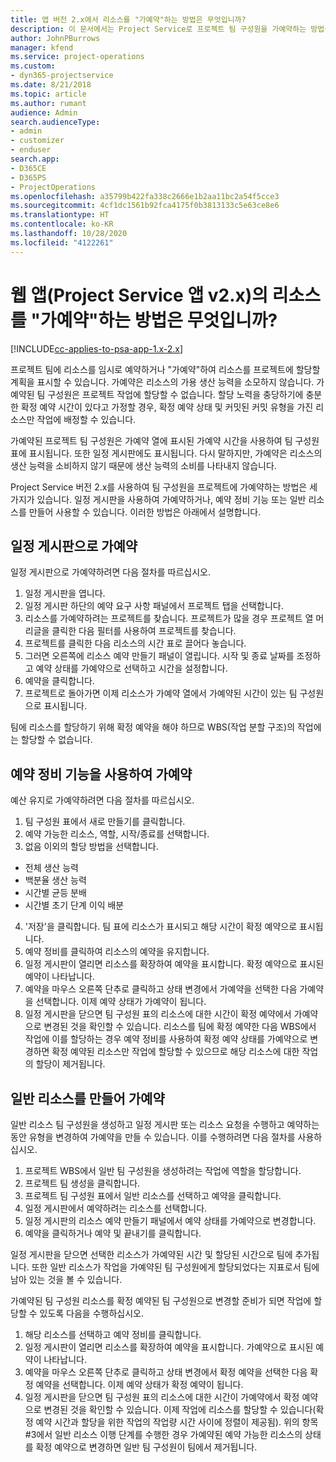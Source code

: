 ```yaml
---
title: 앱 버전 2.x에서 리소스를 "가예약"하는 방법은 무엇입니까?
description: 이 문서에서는 Project Service로 프로젝트 팀 구성원을 가예약하는 방법을 설명합니다.
author: JohnPBurrows
manager: kfend
ms.service: project-operations
ms.custom:
- dyn365-projectservice
ms.date: 8/21/2018
ms.topic: article
ms.author: rumant
audience: Admin
search.audienceType:
- admin
- customizer
- enduser
search.app:
- D365CE
- D365PS
- ProjectOperations
ms.openlocfilehash: a35799b422fa338c2666e1b2aa11bc2a54f5cce3
ms.sourcegitcommit: 4cf1dc1561b92fca4175f0b3813133c5e63ce8e6
ms.translationtype: HT
ms.contentlocale: ko-KR
ms.lasthandoff: 10/28/2020
ms.locfileid: "4122261"
---
```

# <a name="how-do-i-soft-book-resources-in-the-web-app-project-service-app-v2x"></a>웹 앱(Project Service 앱 v2.x)의 리소스를 "가예약"하는 방법은 무엇입니까?

[!INCLUDE[cc-applies-to-psa-app-1.x-2.x](../includes/cc-applies-to-psa-app-1x-2x.md)]

프로젝트 팀에 리소스를 임시로 예약하거나 "가예약"하여 리소스를 프로젝트에 할당할 계획을 표시할 수 있습니다. 가예약은 리소스의 가용 생산 능력을 소모하지 않습니다. 가예약된 팀 구성원은 프로젝트 작업에 할당할 수 없습니다. 할당 노력을 충당하기에 충분한 확정 예약 시간이 있다고 가정할 경우, 확정 예약 상태 및 커밋된 커밋 유형을 가진 리소스만 작업에 배정할 수 있습니다.

가예약된 프로젝트 팀 구성원은 가예약 열에 표시된 가예약 시간을 사용하여 팀 구성원 표에 표시됩니다. 또한 일정 게시판에도 표시됩니다. 다시 말하지만, 가예약은 리소스의 생산 능력을 소비하지 않기 때문에 생산 능력의 소비를 나타내지 않습니다.

Project Service 버전 2.x를 사용하여 팀 구성원을 프로젝트에 가예약하는 방법은 세 가지가 있습니다. 일정 게시판을 사용하여 가예약하거나, 예약 정비 기능 또는 일반 리소스를 만들어 사용할 수 있습니다. 이러한 방법은 아래에서 설명합니다.

## <a name="soft-book-with-the-schedule-board"></a>일정 게시판으로 가예약

일정 게시판으로 가예약하려면 다음 절차를 따르십시오. 
1. 일정 게시판을 엽니다.
2. 일정 게시판 하단의 예약 요구 사항 패널에서 프로젝트 탭을 선택합니다.
3. 리소스를 가예약하려는 프로젝트를 찾습니다. 프로젝트가 많을 경우 프로젝트 열 머리글을 클릭한 다음 필터를 사용하여 프로젝트를 찾습니다.
4. 프로젝트를 클릭한 다음 리소스의 시간 표로 끌어다 놓습니다.
5. 그러면 오른쪽에 리소스 예약 만들기 패널이 열립니다. 시작 및 종료 날짜를 조정하고 예약 상태를 가예약으로 선택하고 시간을 설정합니다. 
6. 예약을 클릭합니다.
7. 프로젝트로 돌아가면 이제 리소스가 가예약 열에서 가예약된 시간이 있는 팀 구성원으로 표시됩니다.

팀에 리소스를 할당하기 위해 확정 예약을 해야 하므로 WBS(작업 분할 구조)의 작업에는 할당할 수 없습니다.

## <a name="soft-book-using-the-maintain-bookings-feature"></a>예약 정비 기능을 사용하여 가예약

예산 유지로 가예약하려면 다음 절차를 따르십시오.
1. 팀 구성원 표에서 새로 만들기를 클릭합니다.
2. 예약 가능한 리소스, 역할, 시작/종료를 선택합니다.
3. 없음 이외의 할당 방법을 선택합니다.
- 전체 생산 능력
- 백분율 생산 능력
- 시간별 균등 분배
- 시간별 초기 단계 이익 배분
4. '저장'을 클릭합니다. 팀 표에 리소스가 표시되고 해당 시간이 확정 예약으로 표시됩니다.
5. 예약 정비를 클릭하여 리소스의 예약을 유지합니다.
6. 일정 게시판이 열리면 리소스를 확장하여 예약을 표시합니다. 확정 예약으로 표시된 예약이 나타납니다.
7. 예약을 마우스 오른쪽 단추로 클릭하고 상태 변경에서 가예약을 선택한 다음 가예약을 선택합니다. 이제 예약 상태가 가예약이 됩니다.
8. 일정 게시판을 닫으면 팀 구성원 표의 리소스에 대한 시간이 확정 예약에서 가예약으로 변경된 것을 확인할 수 있습니다.
리소스를 팀에 확정 예약한 다음 WBS에서 작업에 이를 할당하는 경우 예약 정비를 사용하여 확정 예약 상태를 가예약으로 변경하면 확정 예약된 리소스만 작업에 할당할 수 있으므로 해당 리소스에 대한 작업의 할당이 제거됩니다.

## <a name="soft-book-by-creating-a-generic-resource"></a>일반 리소스를 만들어 가예약

일반 리소스 팀 구성원을 생성하고 일정 게시판 또는 리소스 요청을 수행하고 예약하는 동안 유형을 변경하여 가예약을 만들 수 있습니다.
이를 수행하려면 다음 절차를 사용하십시오.

1. 프로젝트 WBS에서 일반 팀 구성원을 생성하려는 작업에 역할을 할당합니다.
2. 프로젝트 팀 생성을 클릭합니다.
3. 프로젝트 팀 구성원 표에서 일반 리소스를 선택하고 예약을 클릭합니다.
4. 일정 게시판에서 예약하려는 리소스를 선택합니다.
5. 일정 게시판의 리소스 예약 만들기 패널에서 예약 상태를 가예약으로 변경합니다.
6. 예약을 클릭하거나 예약 및 끝내기를 클릭합니다.

일정 게시판을 닫으면 선택한 리소스가 가예약된 시간 및 할당된 시간으로 팀에 추가됩니다. 또한 일반 리소스가 작업을 가예약된 팀 구성원에게 할당되었다는 지표로서 팀에 남아 있는 것을 볼 수 있습니다.

가예약된 팀 구성원 리소스를 확정 예약된 팀 구성원으로 변경할 준비가 되면 작업에 할당할 수 있도록 다음을 수행하십시오.

1. 해당 리소스를 선택하고 예약 정비를 클릭합니다.
2. 일정 게시판이 열리면 리소스를 확장하여 예약을 표시합니다. 가예약으로 표시된 예약이 나타납니다.
3. 예약을 마우스 오른쪽 단추로 클릭하고 상태 변경에서 확정 예약을 선택한 다음 확정 예약을 선택합니다. 이제 예약 상태가 확정 예약이 됩니다.
4. 일정 게시판을 닫으면 팀 구성원 표의 리소스에 대한 시간이 가예약에서 확정 예약으로 변경된 것을 확인할 수 있습니다. 이제 작업에 리소스를 할당할 수 있습니다(확정 예약 시간과 할당을 위한 작업의 작업량 시간 사이에 정렬이 제공됨). 위의 항목 #3에서 일반 리소스 이행 단계를 수행한 경우 가예약된 예약 가능한 리소스의 상태를 확정 예약으로 변경하면 일반 팀 구성원이 팀에서 제거됩니다.
